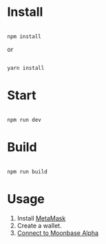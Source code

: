 # Install

```

npm install

```

or 

```

yarn install

```

# Start

```

npm run dev

```

# Build

```

npm run build

```
# Usage
1. Install [MetaMask](https://metamask.io/)
2. Create a wallet.
3. [Connect to Moonbase Alpha](https://docs.moonbeam.network/tokens/connect/metamask/) 
